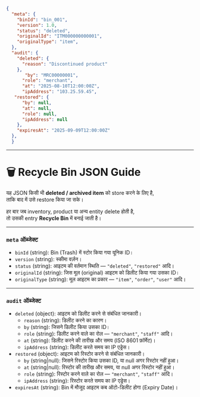 ```json
{
  "meta": {
    "binId": "bin_001",
    "version": 1.0,
    "status": "deleted",
    "originalId": "ITM000000000001",
    "originalType": "item",
  },
  "audit": {
    "deleted": {
      "reason": "Discontinued product"
    },
       "by": "MRC00000001",
      "role": "merchant",
      "at": "2025-08-10T12:00:00Z",
      "ipAddress": "103.25.59.45",
   "restored": {
      "by": null,
      "at": null,
      "role": null,
      "ipAddress": null
    },
    "expiresAt": "2025-09-09T12:00:00Z"
  },
  }

```
---
# 🗑 Recycle Bin JSON Guide

यह JSON किसी भी **deleted / archived item** को store करने के लिए है,  
ताकि बाद में उसे restore किया जा सके।  

हर बार जब inventory, product या अन्य entity delete होती है,  
तो उसकी entry **Recycle Bin** में बनाई जाती है।

---

### `meta` ऑब्जेक्ट  
- `binId` (string): Bin (Trash) में स्टोर किया गया यूनिक ID।  
- `version` (string): स्कीमा वर्ज़न।  
- `status` (string): आइटम की वर्तमान स्थिति — `"deleted"`, `"restored"` आदि।  
- `originalId` (string): जिस मूल (original) आइटम को डिलीट किया गया उसका ID।  
- `originalType` (string): मूल आइटम का प्रकार — `"item"`, `"order"`, `"user"` आदि।  

---

### `audit` ऑब्जेक्ट  
- `deleted` (object): आइटम को डिलीट करने से संबंधित जानकारी।  
  - `reason` (string): डिलीट करने का कारण।  
  - `by` (string): जिसने डिलीट किया उसका ID।  
  - `role` (string): डिलीट करने वाले का रोल — `"merchant"`, `"staff"` आदि।  
  - `at` (string): डिलीट करने की तारीख और समय (ISO 8601 फ़ॉर्मेट)।  
  - `ipAddress` (string): डिलीट करते समय का IP एड्रेस।  
- `restored` (object): आइटम को रिस्टोर करने से संबंधित जानकारी।  
  - `by` (string|null): जिसने रिस्टोर किया उसका ID, या null अगर रिस्टोर नहीं हुआ।  
  - `at` (string|null): रिस्टोर की तारीख और समय, या null अगर रिस्टोर नहीं हुआ। 
  - `role` (string): रिस्टोर करने वाले का रोल — `"merchant"`, `"staff"` आदि।  
  - `ipAddress` (string): रिस्टोर करते समय का IP एड्रेस।  
- `expiresAt` (string): Bin में मौजूद आइटम कब ऑटो-डिलीट होगा (Expiry Date)।